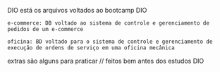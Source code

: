 DIO está os arquivos voltados ao bootcamp DIO

    e-commerce: DB voltado ao sistema de controle e gerenciamento de pedidos de um e-commerce

    oficina: BD voltado para o sistema de controle e gerenciamento de execução de ordens de serviço em uma oficina mecânica

extras são alguns para praticar // feitos bem antes dos estudos DIO
